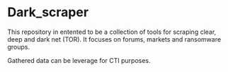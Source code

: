 # Dark_scraper

This repository in entented to be a collection of tools for scraping clear, deep and dark net (TOR).
It focuses on forums, markets and ransomware groups.

Gathered data can be leverage for CTI purposes.
